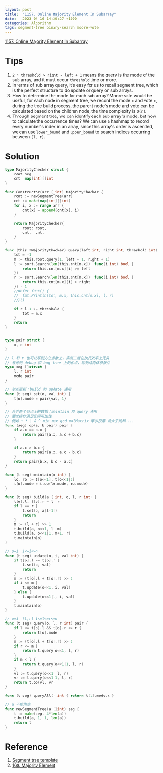 ```yaml
---
layout: post
title:  "1157. Online Majority Element In Subarray"
date:   2023-04-16 14:30:27 +1000
categories: Algorithm
tags: segment-tree binary-search moore-vote
---
```


[1157. Online Majority Element In Subarray](https://leetcode.cn/problems/online-majority-element-in-subarray/)

# Tips

1. `2 * threshold > right - left + 1` means the query is the mode of the sub array, and it must
  occur `threshold` time or more.
2. In terms of sub array query, it's easy for us to recall segment tree, which is the 
  perfect structure to do update or query on sub arrays.
3. How to determine the mode for each sub array? Moore vote would be useful, for each node in segment tree, 
  we record the mode `x` and vote `c`, during the tree build process, the parent node's mode and vote can be
  calculated based on the children node, the time complexity is `O(n)`.
4. Through segment tree, we can identify each sub array's mode, but how to calculate the occurrence times?
  We can use a hashmap to record every number's index in an array, since this array's order is ascended, we
  can use `lower_bound` and `upper_bound` to search indices occurring between `[l, r]`.

# Solution

```go
type MajorityChecker struct {
	root seg
	cnt  map[int][]int
}

func Constructor(arr []int) MajorityChecker {
	root := newSegmentTree(arr)
	cnt := make(map[int][]int)
	for i, x := range arr {
		cnt[x] = append(cnt[x], i)
	}

	return MajorityChecker{
		root: root,
		cnt:  cnt,
	}
}

func (this *MajorityChecker) Query(left int, right int, threshold int) (tot int) {
	tot = -1
	m := this.root.query(1, left + 1, right + 1)
	l := sort.Search(len(this.cnt[m.x]), func(i int) bool {
		return this.cnt[m.x][i] >= left
	})
	r := sort.Search(len(this.cnt[m.x]), func(i int) bool {
		return this.cnt[m.x][i] > right
	}) - 1
	//defer func() {
	//	fmt.Println(tot, m.x, this.cnt[m.x], l, r)
	//}()

	if r-l+1 >= threshold {
		tot = m.x
	}
	return
}


type pair struct {
	x, c int
}

// l 和 r 也可以写到方法参数上，实测二者在执行效率上无异
// 考虑到 debug 和 bug free 上的优点，写到结构体参数中
type seg []struct {
	l, r int
	mode pair
}

// 单点更新：build 和 update 通用
func (t seg) set(o, val int) {
	t[o].mode = pair{val, 1}
}

// 合并两个节点上的数据：maintain 和 query 通用
// 要求操作满足区间可加性
// 例如 + * | & ^ min max gcd mulMatrix 摩尔投票 最大子段和 ...
func (seg) op(a, b pair) pair {
	if a.x == b.x {
		return pair{a.x, a.c + b.c}
	}

	if a.c > b.c {
		return pair{a.x, a.c - b.c}
	}
	return pair{b.x, b.c - a.c}
}

func (t seg) maintain(o int) {
	lo, ro := t[o<<1], t[o<<1|1]
	t[o].mode = t.op(lo.mode, ro.mode)
}

func (t seg) build(a []int, o, l, r int) {
	t[o].l, t[o].r = l, r
	if l == r {
		t.set(o, a[l-1])
		return
	}
	m := (l + r) >> 1
	t.build(a, o<<1, l, m)
	t.build(a, o<<1|1, m+1, r)
	t.maintain(o)
}

// o=1  1<=i<=n
func (t seg) update(o, i, val int) {
	if t[o].l == t[o].r {
		t.set(o, val)
		return
	}
	m := (t[o].l + t[o].r) >> 1
	if i <= m {
		t.update(o<<1, i, val)
	} else {
		t.update(o<<1|1, i, val)
	}
	t.maintain(o)
}

// o=1  [l,r] 1<=l<=r<=n
func (t seg) query(o, l, r int) pair {
	if l <= t[o].l && t[o].r <= r {
		return t[o].mode
	}
	m := (t[o].l + t[o].r) >> 1
	if r <= m {
		return t.query(o<<1, l, r)
	}
	if m < l {
		return t.query(o<<1|1, l, r)
	}
	vl := t.query(o<<1, l, r)
	vr := t.query(o<<1|1, l, r)
	return t.op(vl, vr)
}

func (t seg) queryAll() int { return t[1].mode.x }

// a 不能为空
func newSegmentTree(a []int) seg {
	t := make(seg, 4*len(a))
	t.build(a, 1, 1, len(a))
	return t
}

```

# Reference
1. [Segment tree template](https://github.com/EndlessCheng/codeforces-go/blob/ae6b5202069774f93266b24324a085e6e607db90/copypasta/segment_tree.go#L125)
2. [169. Majority Element](https://leetcode.cn/problems/majority-element/)


